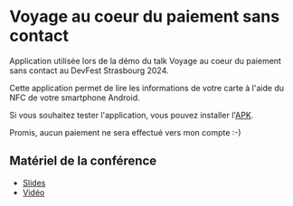 # Voyage au coeur du paiement sans contact

Application utilisée lors de la démo du talk Voyage au coeur du paiement sans contact au DevFest Strasbourg 2024. 

Cette application permet de lire les informations de votre carte à l'aide du NFC de votre smartphone Android. 

Si vous souhaitez tester l'application, vous pouvez installer l'[APK](apk/LectureCarteBancaire-1.5.apk).

Promis, aucun paiement ne sera effectué vers mon compte :-) 

## Matériel de la conférence

- [Slides](conference/Voyage%20au%20coeur%20du%20paiement%20sans%20contact.pdf)
- [Vidéo](https://drive.google.com/file/d/17BmTqoG6RS0Cv9I43lHEg5yQIwGXreTH/view?usp=sharing)
